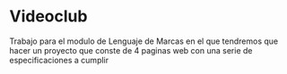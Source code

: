 # Videoclub
Trabajo para el modulo de Lenguaje de Marcas en el que tendremos que hacer un proyecto
que conste de 4 paginas web con una serie de especificaciones a cumplir
